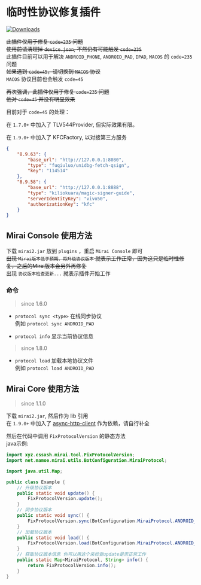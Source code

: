 # 临时性协议修复插件

[![Downloads](https://img.shields.io/github/downloads/cssxsh/fix-protocol-version/total)](https://github.com/cssxsh/fix-protocol-version/releases)

~~此插件仅用于修复 `code=235` 问题~~  
~~使用前请清理掉 `device.json`, 不然仍有可能触发 `code=235`~~  
此插件目前可以用于解决 `ANDROID_PHONE`, `ANDROID_PAD`, `IPAD`, `MACOS` 的 `code=235` 问题  
~~如果遇到 `code=45`，请切换到 `MACOS` 协议~~  
`MACOS` 协议目前也会触发 `code=45`  

~~再次强调，此插件仅用于修复 `code=235` 问题~~  
~~他对 `code=45` 并没有明显效果~~

目前对于 `code=45` 的处理：

在 `1.7.0+` 中加入了 TLV544Provider, 但实际效果有限。

在 `1.9.0+` 中加入了 KFCFactory, 以对接第三方服务  
```json
{
    "8.9.63": {
        "base_url": "http://127.0.0.1:8080",
        "type": "fuqiuluo/unidbg-fetch-qsign",
        "key": "114514"
    },
    "8.9.58": {
        "base_url": "http://127.0.0.1:8888",
        "type": "kiliokuara/magic-signer-guide",
        "serverIdentityKey": "vivo50",
        "authorizationKey": "kfc"
    }
}
```

## Mirai Console 使用方法

下载 `mirai2.jar` 放到 `plugins` ，重启 `Mirai Console` 即可  
~~出现 `Mirai版本低于预期，将升级协议版本` 就表示工作正常，因为这只是临时性修复，之后的Mirai版本会另外再修复~~  
出现 `协议版本检查更新...` 就表示插件开始工作

### 命令

> since 1.6.0

*   `protocol sync <type>` 在线同步协议  
    例如 `protocol sync ANDROID_PAD`

*   `protocol info` 显示当前协议信息

> since 1.8.0

*   `protocol load` 加载本地协议文件  
    例如 `protocol load ANDROID_PAD`

## Mirai Core 使用方法

> since 1.1.0

下载 `mirai2.jar`, 然后作为 lib 引用  
在 `1.9.0+` 中加入了 [async-http-client](https://search.maven.org/artifact/org.asynchttpclient/async-http-client/2.12.3/jar) 作为依赖，请自行补全

然后在代码中调用 `FixProtocolVersion` 的静态方法  
java示例:
```java
import xyz.cssxsh.mirai.tool.FixProtocolVersion;
import net.mamoe.mirai.utils.BotConfiguration.MiraiProtocol;

import java.util.Map;

public class Example {
    // 升级协议版本
    public static void update() {
        FixProtocolVersion.update();
    }
    // 同步协议版本
    public static void sync() {
        FixProtocolVersion.sync(BotConfiguration.MiraiProtocol.ANDROID_PAD);
    }
    // 加载协议版本
    public static void load() {
        FixProtocolVersion.load(BotConfiguration.MiraiProtocol.ANDROID_PAD);
    }
    // 获取协议版本信息 你可以用这个来检查update是否正常工作
    public static Map<MiraiProtocol, String> info() {
        return FixProtocolVersion.info();
    }
}
```
